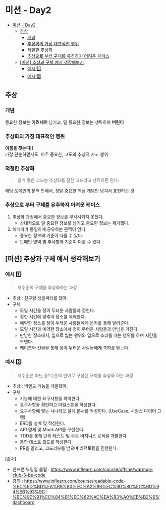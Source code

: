 # 미션 - Day2

<!-- TOC -->
* [미션 - Day2](#미션---day2)
  * [추상](#추상)
    * [개념](#개념)
    * [추상화의 가장 대표적인 행위](#추상화의-가장-대표적인-행위)
    * [적절한 추상화](#적절한-추상화)
    * [추상으로 부터 구체를 유추하지 어려운 케이스](#추상으로-부터-구체를-유추하지-어려운-케이스)
  * [[미션] 추상과 구체 예시 생각해보기](#미션-추상과-구체-예시-생각해보기-)
    * [예시 1️⃣](#예시-1)
    * [예시 2️⃣](#예시-2)
<!-- TOC -->

## 추상

### 개념

중요한 정보는 **가려내어** 남기고, 덜 중요한 정보는 생략하여 **버린다**

### 추상화의 가장 대표적인 행위

**이름을 짓는다!!**  
가장 단순하면서도, 아주 중요한, 고도의 추상적 사고 행위

### 적절한 추상화

> 읽기 좋은 코드는 추상화를 잘한 코드라고 생각하면 된다.   

해당 도메인의 문맥 안에서, 정말 중요한 핵심 개념만 남겨서 표현하는 것

### 추상으로 부터 구체를 유추하지 어려운 케이스

1. 추상화 과정에서 중요한 정보를 부각시키지 못했다. 
    + 상대적으로 덜 중요한 정보를 남기고 중요한 정보는 제거했다.
2. 해석자가 동일하게 공유하는 문맥이 없다. 
    + 중요한 정보의 기준이 다를 수 있다. 
    + 도메인 영역 별 추사항화 기준이 다를 수 있다.

## [미션] 추상과 구체 예시 생각해보기  

### 예시 1️⃣

> 저수준의 구체를 추상화하는 과정

+ 추상 : 친구랑 생일파티를 했어.
+ 구체
    + 모일 시간을 정이 두터운 사람들과 정한다.
    + 정한 시간에 맞추어 장소를 예약한다.  
    + 예약한 장소를 정이 두터운 사람들에게 문자를 통해 알려준다. 
    + 모일 시간과 예약한 장소에서 정이 두터운 사람들과 만남을 가진다. 
    + 만남한 장소에서, 입으로 씹는 행위와 입으로 소리를 내는 행위를 하며 시간을 보낸다.
    + 케이크와 선물을 통해 정이 두터운 사람들에게 축하를 받는다.

### 예시 2️⃣

> 저수준은 아닌 중?수준의 언어로 구성된 구체를 추상화 하는 과정

+ 추상 : 백엔드 기능을 개발했어. 
+ 구체 
    + 기능에 대한 요구사항을 파악한다. 
    + 요구사항을 확인하고 마일스톤을 작성한다. 
    + 요구사항에 맞는 시나리오 설계 문서를 작성한다. (UseCase, 시퀀스 다이어 그램)
    + ERD를 설계 및 작성한다. 
    + API 명세 및 Mock API를 구현한다. 
    + TDD를 통해 단위 테스트 및 주요 비지니스 로직을 개발한다. 
    + 통합 테스트 코드를 작성한다.
    + PR을 올리고, 코드리뷰를 받으며 리팩토링을 진행한다.

[출처]  
+ 인프런 워밍업 클럽 : https://www.inflearn.com/course/offline/warmup-club-3-be-code   
+ 강의 : https://www.inflearn.com/course/readable-code-%EC%9D%BD%EA%B8%B0%EC%A2%8B%EC%9D%80%EC%BD%94%EB%93%9C-%EC%9E%91%EC%84%B1%EC%82%AC%EA%B3%A0%EB%B2%95/dashboard